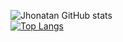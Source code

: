 ![Jhonatan GitHub stats](https://github-readme-stats.vercel.app/api?username=JhonatanEstabile&show_icons=true&theme=radical&count_private=true)
<br>
[![Top Langs](https://github-readme-stats.vercel.app/api/top-langs/?username=JhonatanEstabile&layout=compact&theme=radical&langs_count=10)](https://github.com/anuraghazra/github-readme-stats)
